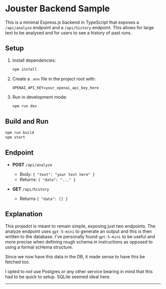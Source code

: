 # Jouster Backend Sample

This is a minimal Express.js backend in TypeScript that exposes a `/api/analyze` endpoint and a `/api/history` endpoint. This allows for large text to be analysed and for users to see a history of past runs.

## Setup

1. Install dependencies:
   ```bash
   npm install
   ```
2. Create a `.env` file in the project root with:
   ```env
   OPENAI_API_KEY=your_openai_api_key_here
   ```
3. Run in development mode:
   ```bash
   npm run dev
   ```

## Build and Run

```bash
npm run build
npm start
```

## Endpoint

- **POST** `/api/analyze`

  - Body: `{ "text": "your text here" }`
  - Returns: `{ "data": "..." }`

- **GET** `/api/history`
  - Returns `{ "data": [] }`

## Explanation

This projedct is meant to remain simple, exposing just two endpoints. The analyze endpoint uses `gpt-5-mini` to generate an output and this is then written to the database. I've personally found `gpt-5-mini` to be useful and more precise when defining rough schema in instructions as opposed to using a formal scHema structure.

Since we now have this data in the DB, it made sense to have this be fetched too.

I opted to _not_ use Postgres or any other service bearing in mind that this had to be quick to setup. SQLite seemed ideal here.

---
